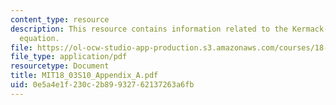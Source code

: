 ```yaml
---
content_type: resource
description: This resource contains information related to the Kermack-McKendrick
  equation.
file: https://ol-ocw-studio-app-production.s3.amazonaws.com/courses/18-03-differential-equations-spring-2010/0e5a4e1f230c2b89932762137263a6fb_MIT18_03S10_Appendix_A.pdf
file_type: application/pdf
resourcetype: Document
title: MIT18_03S10_Appendix_A.pdf
uid: 0e5a4e1f-230c-2b89-9327-62137263a6fb
---
```

